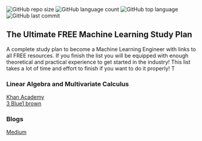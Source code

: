 ![GitHub repo size](https://img.shields.io/github/repo-size/Uttam580/ml_dl_nlp?style=plastic)
![GitHub language count](https://img.shields.io/github/languages/count/Uttam580/ml_dl_nlp?style=plastic)
![GitHub top language](https://img.shields.io/github/languages/top/Uttam580/ml_dl_nlp?style=plastic)
![GitHub last commit](https://img.shields.io/github/last-commit/Uttam580/ml_dl_nlp?color=red&style=plastic)


## The Ultimate FREE Machine Learning Study Plan

A complete study plan to become a Machine Learning Engineer with links to all FREE resources.
If you finish the list you will be equipped with enough theoretical and practical experience to get started in the industry!
This list takes a lot of time and effort to finish if you want to do it properly! T

###  Linear Algebra and Multivariate Calculus

 <a href='https://www.youtube.com/user/khanacademy'>Khan Academy</a></br>
 <a href='https://www.youtube.com/c/3blue1brown/playlists'>3 Blue1 brown</a>


### Blogs


<a href='https://medium.com/'>Medium </a></br>

